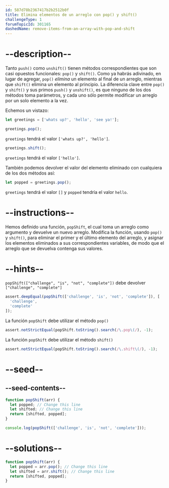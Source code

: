 ```yaml
---
id: 587d78b2367417b2b2512b0f
title: Elimina elementos de un arreglo con pop() y shift()
challengeType: 1
forumTopicId: 301165
dashedName: remove-items-from-an-array-with-pop-and-shift
---
```


# --description--

Tanto `push()` como `unshift()` tienen métodos correspondientes que son casi opuestos funcionales: `pop()` y `shift()`. Como ya habrás adivinado, en lugar de agregar, `pop()` _elimina_ un elemento al final de un arreglo, mientras que `shift()` elimina un elemento al principio. La diferencia clave entre `pop()` y `shift()` y sus primos `push()` y `unshift()`, es que ninguno de los dos métodos toma parámetros, y cada uno sólo permite modificar un arreglo por un solo elemento a la vez.

Echemos un vistazo:

```js
let greetings = ['whats up?', 'hello', 'see ya!'];

greetings.pop();
```

`greetings` tendrá el valor `['whats up?', 'hello']`.

```js
greetings.shift();
```

`greetings` tendrá el valor `['hello']`.

También podemos devolver el valor del elemento eliminado con cualquiera de los dos métodos así:

```js
let popped = greetings.pop();
```

`greetings` tendrá el valor `[]` y `popped` tendría el valor `hello`.

# --instructions--

Hemos definido una función, `popShift`, el cual toma un arreglo como argumento y devuelve un nuevo arreglo. Modifica la función, usando `pop()` y `shift()`, para eliminar el primer y el último elemento del arreglo, y asignar los elementos eliminados a sus correspondientes variables, de modo que el arreglo que se devuelva contenga sus valores.

# --hints--

`popShift(["challenge", "is", "not", "complete"])` debe devolver `["challenge", "complete"]`

```js
assert.deepEqual(popShift(['challenge', 'is', 'not', 'complete']), [
  'challenge',
  'complete'
]);
```

La función `popShift` debe utilizar el método `pop()`

```js
assert.notStrictEqual(popShift.toString().search(/\.pop\(/), -1);
```

La función `popShift` debe utilizar el método `shift()`

```js
assert.notStrictEqual(popShift.toString().search(/\.shift\(/), -1);
```

# --seed--

## --seed-contents--

```js
function popShift(arr) {
  let popped; // Change this line
  let shifted; // Change this line
  return [shifted, popped];
}

console.log(popShift(['challenge', 'is', 'not', 'complete']));
```

# --solutions--

```js
function popShift(arr) {
  let popped = arr.pop(); // Change this line
  let shifted = arr.shift(); // Change this line
  return [shifted, popped];
}
```
